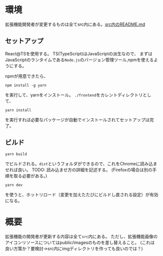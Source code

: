 # 環境

拡張機能開発者が変更するものは全てsrc内にある。[src内のREADME.md](./src/README.md)

## セットアップ

React@TSを使用する。
TS(TypeScript)はJavaScriptの派生なので、
まずはJavaScriptのランタイムである`Node.js`のバージョン管理ツール,npmを使えるようにする。

npmが用意できたら、

```
npm install -g yarn
```

を実行して、yarnをインストール。
`./frontend`をカレントディレクトリとして、

```
yarn install
```
を実行すれば必要なパッケージが自動でインストールされてセットアップは完了。

## ビルド

```
yarn build
```

でビルドされる。`dist`というフォルダができるので、これをChromeに読み込ませれば良い。
TODO: 読み込ませ方の詳細を記述する。
(Firefoxの場合は別の手順を取る必要がある。)

```
yarn dev
```

を使うと、ホットリロード（変更を加えたたびにビルドし直される設定）が有効になる。

# 概要

拡張機能の開発者が更新する内容は全て`src`内にある。
ただし、拡張機能画像のアイコンリソースについてはpublic/imagesのものを差し替えること。
(これは良い方策か？要検討->src内にimgディレクトリを作っても良いのでは？)
